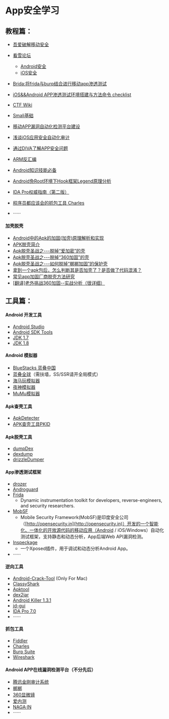 # App安全学习

## 教程篇：

- [吾爱破解移动安全](https://www.52pojie.cn/thread-408645-1-1.html)


- [看雪论坛](https://bbs.pediy.com/)

    - [Android安全](https://bbs.pediy.com/forum-161.htm)
    - [iOS安全](https://bbs.pediy.com/forum-166.htm)


- [Brida:将frida与burp结合进行移动app渗透测试](http://www.4hou.com/penetration/6916.html)
- [iOS&&Android APP渗透测试环境搭建与方法命令 checklist](http://www.hackliu.com/?p=198)
- [CTF Wiki](https://ctf-wiki.github.io/ctf-wiki/android/basic_develop/basic_develop/)
- [Smali基础](https://ctf-wiki.github.io/ctf-wiki/android/basic_operating_mechanism/java_layer/smali/smali/)
- [移动APP漏洞自动化检测平台建设](https://security.tencent.com/index.php/blog/msg/109)
- [浅谈iOS应用安全自动化审计](https://security.tencent.com/index.php/blog/msg/105)
- [通过DIVA了解APP安全问题](http://www.mottoin.com/article/terminal/95379.html)
- [ARM反汇编](http://gslab.qq.com/portal.php?mod=view&aid=153)
- [Android知识技能必备](https://www.kancloud.cn/alex_wsc/android/344866)
- [Android免Root环境下Hook框架Legend原理分析](https://feicong.github.io/2017/02/12/legend/)
- [IDA Pro权威指南（第二版）](https://bbs.pediy.com/thread-194170.htm)
- [程序员都应该会的抓包工具 Charles](https://github.com/xiyouMc/PythonGuide/wiki/%E7%A8%8B%E5%BA%8F%E5%91%98%E9%83%BD%E5%BA%94%E8%AF%A5%E4%BC%9A%E7%9A%84%E6%8A%93%E5%8C%85%E5%B7%A5%E5%85%B7-Charles)
- ······

#### 加壳脱壳

- [Android中的Apk的加固(加壳)原理解析和实现](https://blog.csdn.net/jiangwei0910410003/article/details/48415225/)
- [APK脱壳简介](http://www.bigfog.info/2018/04/15/Apk%E8%84%B1%E5%A3%B3%E7%AE%80%E4%BB%8B/)
- [Apk脱壳圣战之---脱掉“爱加密”的壳](https://blog.csdn.net/jiangwei0910410003/article/details/51620236)
- [Apk脱壳圣战之---脱掉“360加固”的壳](https://blog.csdn.net/jiangwei0910410003/article/details/51769447)
- [Apk脱壳圣战之---如何脱掉“梆梆加固”的保护壳](https://blog.csdn.net/jiangwei0910410003/article/details/54409957)
- [拿到一个apk包后，怎么判断其是否加壳了？是否做了代码混淆？](https://www.zhihu.com/question/26438444)
- [常见app加固厂商脱壳方法研究](https://paper.seebug.org/44/)
- [[翻译]老外挑战360加固--实战分析（很详细）](https://bbs.pediy.com/thread-225561.htm)


##

## 工具篇：


#### Android 开发工具

- [Android Studio](https://developer.android.com/studio/#downloads)
- [Android SDK Tools](http://www.androiddevtools.cn/)
- [JDK 1.7](http://www.oracle.com/technetwork/java/javase/downloads/java-archive-downloads-javase7-521261.html)
- [JDK 1.8](http://www.oracle.com/technetwork/pt/java/javase/downloads/jdk8-downloads-2133151.html)


#### Android 模拟器

- [BlueStacks 蓝叠中国](http://www.bluestacks.cn/)
- [蓝叠全球](https://www.bluestacks.com/)（需扶墙，SS/SSR请开全局模式）
- [海马玩模拟器](http://droid4x.haimawan.com/)
- [夜神模拟器](https://www.yeshen.com/)
- [MuMu模拟器](http://mumu.163.com/)


#### Apk查壳工具

- [ApkDetecter](https://github.com/Andy10101/ApkDetecter)
- [APK查壳工具PKID](https://xz.aliyun.com/t/2095)

#### Apk脱壳工具

- [dumpDex](https://github.com/WrBug/dumpDex)
- [dexdump](https://github.com/smartdone/dexdump)
- [drizzleDumper](https://github.com/DrizzleRisk/drizzleDumper)


#### App渗透测试框架 

- [drozer](https://github.com/mwrlabs/drozer)
- [Androguard](https://github.com/androguard/androguard)
- [Frida](https://github.com/frida/frida)
    - Dynamic instrumentation toolkit for developers, reverse-engineers, and security researchers.
- [MobSF](https://github.com/MobSF/Mobile-Security-Framework-MobSF)
    - Mobile Security Framework(MobSF)是印度安全公司（[http://opensecurity.in](http://opensecurity.in)）开发的一个智能化、一体化的开放源代码的移动应用（Android / iOS/Windows）自动化测试框架，支持静态和动态分析，App后端Web API漏洞检测。
- [Inspeckage](https://github.com/ac-pm/Inspeckage)
    - 一个Xposed插件，用于调试和动态分析Android App。 
- ······

#### 逆向工具

- [Android-Crack-Tool](https://github.com/Jermic/Android-Crack-Tool)   (Only For Mac)
- [ClassyShark](https://github.com/google/android-classyshark/)
- [Apktool](https://ibotpeaches.github.io/Apktool/)
- [dex2jar](https://github.com/pxb1988/dex2jar)
- [Android Killer 1.3.1](https://down.52pojie.cn/Tools/Android_Tools/AndroidKiller_v1.3.1.zip)
- [jd-gui](http://jd.benow.ca/)
- [IDA Pro 7.0](https://www.52pojie.cn/thread-675251-1-1.html)
- ······


#### 抓包工具

- [Fiddler](https://www.techspot.com/downloads/5461-fiddler.html)
- [Charles](https://www.charlesproxy.com/download/latest-release/)
- [Burp Suite](https://portswigger.net/burp) 
- [Wireshark](https://www.wireshark.org/#download)


#### Android APP在线漏洞检测平台（不分先后）

- [腾讯金刚审计系统](https://service.security.tencent.com/kingkong)
- [梆梆](https://dev.bangcle.com/)
- [360显微镜](http://appscan.360.cn/)
- [爱内测](http://www.ineice.com/)
- [NAGA·IN](http://www.ineice.com/)
- ······

